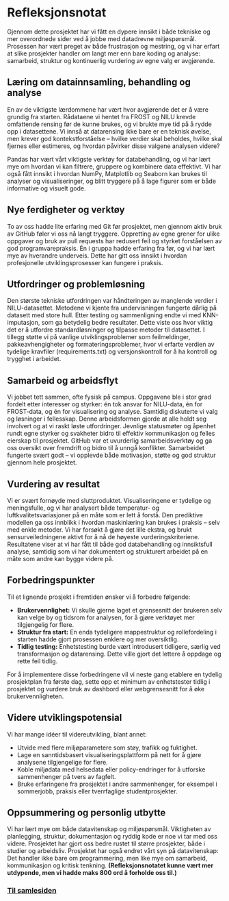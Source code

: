 # Refleksjonsnotat

Gjennom dette prosjektet har vi fått en dypere innsikt i både tekniske og mer overordnede sider ved å jobbe med datadrevne miljøspørsmål. Prosessen har vært preget av både frustrasjon og mestring, og vi har erfart at slike prosjekter handler om langt mer enn bare koding og analyse: samarbeid, struktur og kontinuerlig vurdering av egne valg er avgjørende.

## Læring om datainnsamling, behandling og analyse

En av de viktigste lærdommene har vært hvor avgjørende det er å være grundig fra starten. Rådataene vi hentet fra FROST og NILU krevde omfattende rensing før de kunne brukes, og vi brukte mye tid på å rydde opp i datasettene. Vi innså at datarensing ikke bare er en teknisk øvelse, men krever god kontekstforståelse – hvilke verdier skal beholdes, hvilke skal fjernes eller estimeres, og hvordan påvirker disse valgene analysen videre?

Pandas har vært vårt viktigste verktøy for databehandling, og vi har lært mye om hvordan vi kan filtrere, gruppere og kombinere data effektivt. Vi har også fått innsikt i hvordan NumPy, Matplotlib og Seaborn kan brukes til analyser og visualiseringer, og blitt tryggere på å lage figurer som er både informative og visuelt gode.

## Nye ferdigheter og verktøy

To av oss hadde lite erfaring med Git før prosjektet, men gjennom aktiv bruk av GitHub føler vi oss nå langt tryggere. Oppretting av egne grener for ulike oppgaver og bruk av pull requests har redusert feil og styrket forståelsen av god programvarepraksis. Én i gruppa hadde erfaring fra før, og vi har lært mye av hverandre underveis. Dette har gitt oss innsikt i hvordan profesjonelle utviklingsprosesser kan fungere i praksis.

## Utfordringer og problemløsning

Den største tekniske utfordringen var håndteringen av manglende verdier i NILU-datasettet. Metodene vi kjente fra undervisningen fungerte dårlig på datasett med store hull. Etter testing og sammenligning endte vi med KNN-imputasjon, som ga betydelig bedre resultater. Dette viste oss hvor viktig det er å utfordre standardløsninger og tilpasse metoder til datasettet. I tillegg støtte vi på vanlige utviklingsproblemer som feilmeldinger, pakkeavhengigheter og formateringsproblemer, hvor vi erfarte verdien av tydelige kravfiler (requirements.txt) og versjonskontroll for å ha kontroll og trygghet i arbeidet.

## Samarbeid og arbeidsflyt

Vi jobbet tett sammen, ofte fysisk på campus. Oppgavene ble i stor grad fordelt etter interesser og styrker: én tok ansvar for NILU-data, én for FROST-data, og én for visualisering og analyse. Samtidig diskuterte vi valg og løsninger i fellesskap. Denne arbeidsformen gjorde at alle holdt seg involvert og at vi raskt løste utfordringer. Jevnlige statusmøter og åpenhet rundt egne styrker og svakheter bidro til effektiv kommunikasjon og felles eierskap til prosjektet. GitHub var et uvurderlig samarbeidsverktøy og ga oss oversikt over fremdrift og bidro til å unngå konflikter. Samarbeidet fungerte svært godt – vi opplevde både motivasjon, støtte og god struktur gjennom hele prosjektet.

## Vurdering av resultat

Vi er svært fornøyde med sluttproduktet. Visualiseringene er tydelige og meningsfulle, og vi har analysert både temperatur- og luftkvalitetsvariasjoner på en måte som er lett å forstå. Den prediktive modellen ga oss innblikk i hvordan maskinlæring kan brukes i praksis – selv med enkle metoder. Vi har forsøkt å gjøre det lille ekstra, og brukt sensurveiledningene aktivt for å nå de høyeste vurderingskriteriene. Resultatene viser at vi har fått til både god databehandling og innsiktsfull analyse, samtidig som vi har dokumentert og strukturert arbeidet på en måte som andre kan bygge videre på.

## Forbedringspunkter

Til et lignende prosjekt i fremtiden ønsker vi å forbedre følgende:
- **Brukervennlighet:** Vi skulle gjerne laget et grensesnitt der brukeren selv kan velge by og tidsrom for analysen, for å gjøre verktøyet mer tilgjengelig for flere.
- **Struktur fra start:** En enda tydeligere mappestruktur og rollefordeling i starten hadde gjort prosessen enklere og mer oversiktlig.
- **Tidlig testing:** Enhetstesting burde vært introdusert tidligere, særlig ved transformasjon og datarensing. Dette ville gjort det lettere å oppdage og rette feil tidlig.

For å implementere disse forbedringene vil vi neste gang etablere en tydelig prosjektplan fra første dag, sette opp et minimum av enhetstester tidlig i prosjektet og vurdere bruk av dashbord eller webgrensesnitt for å øke brukervennligheten.

## Videre utviklingspotensial

Vi har mange idéer til videreutvikling, blant annet:
- Utvide med flere miljøparametere som støy, trafikk og fuktighet.
- Lage en sanntidsbasert visualiseringsplattform på nett for å gjøre analysene tilgjengelige for flere.
- Koble miljødata med helsedata eller policy-endringer for å utforske sammenhenger på tvers av fagfelt.
- Bruke erfaringene fra prosjektet i andre sammenhenger, for eksempel i sommerjobb, praksis eller tverrfaglige studentprosjekter.

## Oppsummering og personlig utbytte

Vi har lært mye om både datavitenskap og miljøspørsmål. Viktigheten av planlegging, struktur, dokumentasjon og ryddig kode er noe vi tar med oss videre. Prosjektet har gjort oss bedre rustet til større prosjekter, både i studier og arbeidsliv. Prosjektet har også endret vårt syn på datavitenskap: Det handler ikke bare om programmering, men like mye om samarbeid, kommunikasjon og kritisk tenkning.
**(Refleksjonsnotatet kunne vært mer utdypende, men vi hadde maks 800 ord å forholde oss til.)**

### [**Til samlesiden**](../docs/samleside.md)
